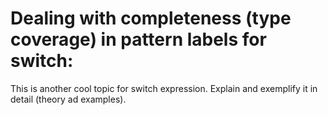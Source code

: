 # Dealing with completeness (type coverage) in pattern labels for switch:

This is another cool topic for switch expression. Explain and exemplify it in detail (theory ad examples).